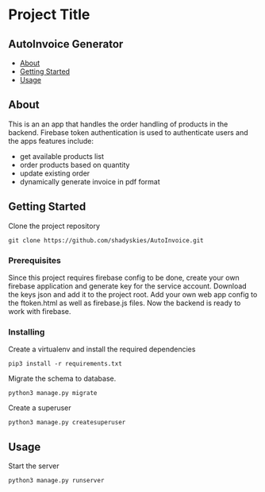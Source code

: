 # Project Title

## AutoInvoice Generator

- [About](#about)
- [Getting Started](#getting_started)
- [Usage](#usage)

## About <a name = "about"></a>
This is an an app that handles the order handling of products in the backend. Firebase token authentication is used to authenticate users and the apps features include: 
-  get available products list
-  order products based on quantity
-  update existing order
-  dynamically generate invoice in pdf format

## Getting Started <a name = "getting_started"></a>
Clone the project repository
```
git clone https://github.com/shadyskies/AutoInvoice.git
```

### Prerequisites

Since this project requires firebase config to be done, create your own firebase application and generate key for the service account. Download the keys json and add it to the project root. Add your own web app config to the ftoken.html as well as firebase.js files. Now the backend is ready to work with firebase.


### Installing

Create a virtualenv and install the required dependencies
```
pip3 install -r requirements.txt
```
Migrate the schema to database.
```
python3 manage.py migrate 
```

Create a superuser
```
python3 manage.py createsuperuser
```

## Usage <a name = "usage"></a>

Start the server
```
python3 manage.py runserver
```